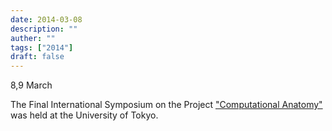 ```yaml
---
date: 2014-03-08
description: ""
auther: ""
tags: ["2014"]
draft: false
---
```

8,9 March

The Final International Symposium on the Project ["Computational Anatomy"](http://www.mext.go.jp/a_menu/shinkou/hojyo/chukan-jigohyouka/1316673.htm) was held at the University of Tokyo.
<!--more-->
